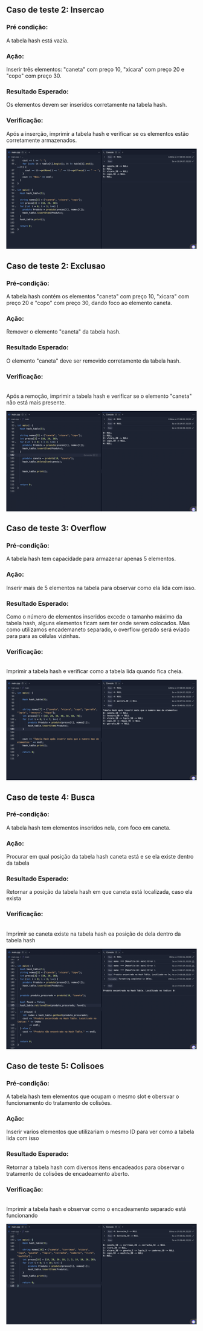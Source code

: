 ## Caso de teste 2: Insercao <br>
### Pré condição: <br>
A tabela hash está vazia. <br>
### Ação:<br>
Inserir três elementos: "caneta" com preço 10, "xicara" com preço 20 e "copo" com preço 30. <br>
### Resultado Esperado: <br>

Os elementos devem ser inseridos corretamente na tabela hash. <br>
### Verificação: <br>

Após a inserção, imprimir a tabela hash e verificar se os elementos estão corretamente armazenados.

![insercao](imagens/insercao.png)
<br>

## Caso de teste 2: Exclusao <br>
### Pré-condição: <br>
A tabela hash contém os elementos "caneta" com preço 10, "xicara" com preço 20 e "copo" com preço 30, dando foco ao elemento caneta.
### Ação: <br>
Remover o elemento "caneta" da tabela hash.
### Resultado Esperado: <br>
O elemento "caneta" deve ser removido corretamente da tabela hash.
### Verificação:
<br>
Após a remoção, imprimir a tabela hash e verificar se o elemento "caneta" não está mais presente.

![exclusao](imagens/exclusao.png)
<br>


## Caso de teste 3: Overflow <br>
### Pré-condição: <br>
A tabela hash tem capacidade para armazenar apenas 5 elementos.
### Ação: <br>
Inserir mais de 5 elementos na tabela para observar como ela lida com isso.
### Resultado Esperado: <br>
Como o número de elementos inseridos excede o tamanho máximo da tabela hash, alguns elementos ficam sem ter onde serem colocados. Mas como utilizamos encademaneto separado, o overflow gerado será eviado para para as células vizinhas.
### Verificação:
<br>
Imprimir a tabela hash e verificar como a tabela lida quando fica cheia.

![exclusao](imagens/overflow.png)
<br>


## Caso de teste 4: Busca <br>
### Pré-condição: <br>
A tabela hash tem elementos inseridos nela, com foco em caneta.
### Ação: <br>
Procurar em qual posição da tabela hash caneta está e se ela existe dentro da tabela
### Resultado Esperado: <br>
Retornar a posição da tabela hash em que caneta está localizada, caso ela exista
### Verificação:
<br>
Imprimir se caneta existe na tabela hash ea posição de dela dentro da tabela hash 

![busca](imagens/busca.png)
<br>


## Caso de teste 5: Colisoes <br>
### Pré-condição: <br>
A tabela hash tem elementos que ocupam o mesmo slot e obersvar o funcionamento do tratamento de colisões.
### Ação: <br>
Inserir varios elementos que utilizariam o mesmo ID para ver como a tabela lida com isso
### Resultado Esperado: <br>
Retornar a tabela hash com diversos itens encadeados para observar o tratamento de colisões de encadeamento aberto.
### Verificação:
<br>
Imprimir a tabela hash e observar como o encadeamento separado está funcionando

![busca](imagens/colisoes.png)
<br>





